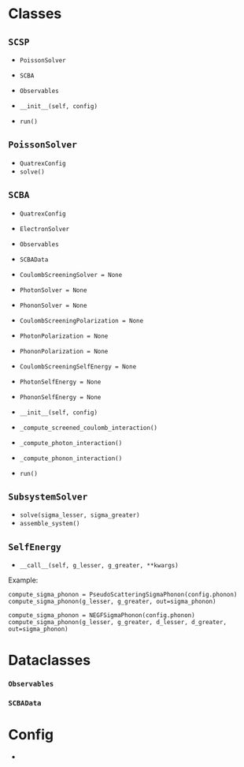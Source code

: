 # Classes
## `SCSP`
- `PoissonSolver`
- `SCBA`
- `Observables`

- `__init__(self, config)`
- `run()`

## `PoissonSolver`
- `QuatrexConfig`
- `solve()`

## `SCBA`
- `QuatrexConfig`
- `ElectronSolver`
- `Observables`
- `SCBAData`

- `CoulombScreeningSolver = None`
- `PhotonSolver = None`
- `PhononSolver = None`

- `CoulombScreeningPolarization = None`
- `PhotonPolarization = None` 
- `PhononPolarization = None`

- `CoulombScreeningSelfEnergy = None`
- `PhotonSelfEnergy = None` 
- `PhononSelfEnergy = None`

- `__init__(self, config)`

- `_compute_screened_coulomb_interaction()`
- `_compute_photon_interaction()`
- `_compute_phonon_interaction()`
- `run()`

## `SubsystemSolver`
- `solve(sigma_lesser, sigma_greater)`
- `assemble_system()`

## `SelfEnergy`
- `__call__(self, g_lesser, g_greater, **kwargs)`

Example:
```
compute_sigma_phonon = PseudoScatteringSigmaPhonon(config.phonon)
compute_sigma_phonon(g_lesser, g_greater, out=sigma_phonon)

compute_sigma_phonon = NEGFSigmaPhonon(config.phonon)
compute_sigma_phonon(g_lesser, g_greater, d_lesser, d_greater, out=sigma_phonon)
```


# Dataclasses

### `Observables`
### `SCBAData`

# Config
- 

